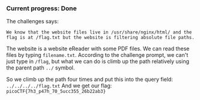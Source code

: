 ### Current progress: Done

The challenges says:
```
We know that the website files live in /usr/share/nginx/html/ and the flag is at /flag.txt but the website is filtering absolute file paths. 
```

The website is a website eReader with some PDF files. We can read these files by typing `filename.txt`.
According to the challenge prompt, we can't just type in `/flag`, but what we can do is climb up the path relatively using the
parent path `../` symbol.

So we climb up the path four times and put this into the query field: `../../../../flag.txt`
And we get our flag: `picoCTF{7h3_p47h_70_5ucc355_26b22ab3}`